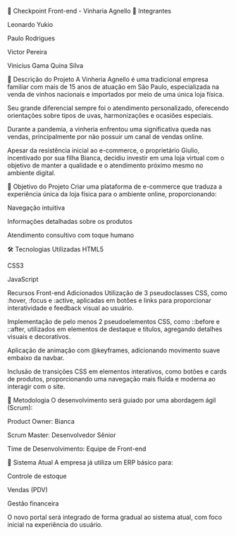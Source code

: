 🍷 Checkpoint Front-end - Vinharia Agnello
👥 Integrantes

Leonardo Yukio

Paulo Rodrigues

Victor Pereira

Vinicius Gama Quina Silva

📝 Descrição do Projeto
A Vinheria Agnello é uma tradicional empresa familiar com mais de 15 anos de atuação em São Paulo, especializada na venda de vinhos nacionais e importados por meio de uma única loja física.

Seu grande diferencial sempre foi o atendimento personalizado, oferecendo orientações sobre tipos de uvas, harmonizações e ocasiões especiais.

Durante a pandemia, a vinheria enfrentou uma significativa queda nas vendas, principalmente por não possuir um canal de vendas online.

Apesar da resistência inicial ao e-commerce, o proprietário Giulio, incentivado por sua filha Bianca, decidiu investir em uma loja virtual com o objetivo de manter a qualidade e o atendimento próximo mesmo no ambiente digital.

🎯 Objetivo do Projeto
Criar uma plataforma de e-commerce que traduza a experiência única da loja física para o ambiente online, proporcionando:

Navegação intuitiva

Informações detalhadas sobre os produtos

Atendimento consultivo com toque humano

🛠️ Tecnologias Utilizadas
HTML5

CSS3

JavaScript

Recursos Front-end Adicionados
Utilização de 3 pseudoclasses CSS, como :hover, :focus e :active, aplicadas em botões e links para proporcionar interatividade e feedback visual ao usuário.

Implementação de pelo menos 2 pseudoelementos CSS, como ::before e ::after, utilizados em elementos de destaque e títulos, agregando detalhes visuais e decorativos.

Aplicação de animação com @keyframes, adicionando movimento suave embaixo da navbar.

Inclusão de transições CSS em elementos interativos, como botões e cards de produtos, proporcionando uma navegação mais fluida e moderna ao interagir com o site.

📌 Metodologia
O desenvolvimento será guiado por uma abordagem ágil (Scrum):

Product Owner: Bianca

Scrum Master: Desenvolvedor Sênior

Time de Desenvolvimento: Equipe de Front-end

🧾 Sistema Atual
A empresa já utiliza um ERP básico para:

Controle de estoque

Vendas (PDV)

Gestão financeira

O novo portal será integrado de forma gradual ao sistema atual, com foco inicial na experiência do usuário.

